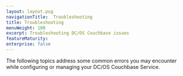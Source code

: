```yaml
---
layout: layout.pug
navigationTitle:  Troubleshooting
title: Troubleshooting
menuWeight: 100
excerpt: Troubleshooting DC/OS Couchbase issues
featureMaturity:
enterprise: false
---
```


The following topics address some common errors you may encounter while configuring or managing your DC/OS Couchbase Service.
